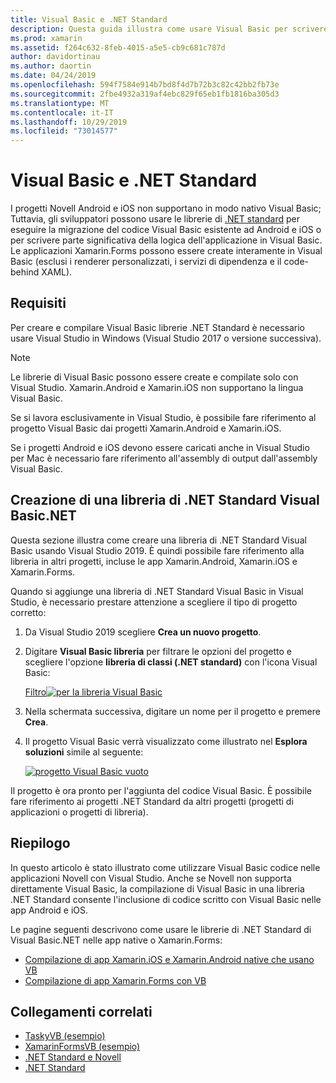 ```yaml
---
title: Visual Basic e .NET Standard
description: Questa guida illustra come usare Visual Basic per scrivere .NET Standard progetti che possono essere usati nelle soluzioni destinate a Xamarin.iOS e Xamarin.Android.
ms.prod: xamarin
ms.assetid: f264c632-8feb-4015-a5e5-cb9c681c787d
author: davidortinau
ms.author: daortin
ms.date: 04/24/2019
ms.openlocfilehash: 594f7584e914b7bd8f4d7b72b3c82c42bb2fb73e
ms.sourcegitcommit: 2fbe4932a319af4ebc829f65eb1fb1816ba305d3
ms.translationtype: MT
ms.contentlocale: it-IT
ms.lasthandoff: 10/29/2019
ms.locfileid: "73014577"
---
```

# <a name="visual-basic-and-net-standard"></a>Visual Basic e .NET Standard

I progetti Novell Android e iOS non supportano in modo nativo Visual Basic; Tuttavia, gli sviluppatori possono usare le librerie di [.NET standard](~/cross-platform/app-fundamentals/net-standard.md) per eseguire la migrazione del codice Visual Basic esistente ad Android e iOS o per scrivere parte significativa della logica dell'applicazione in Visual Basic. Le applicazioni Xamarin.Forms possono essere create interamente in Visual Basic (esclusi i renderer personalizzati, i servizi di dipendenza e il code-behind XAML).

## <a name="requirements"></a>Requisiti

Per creare e compilare Visual Basic librerie .NET Standard è necessario usare Visual Studio in Windows (Visual Studio 2017 o versione successiva).

> [!NOTE]
> Le librerie di Visual Basic possono essere create e compilate solo con Visual Studio. Xamarin.Android e Xamarin.iOS non supportano la lingua Visual Basic.
>
> Se si lavora esclusivamente in Visual Studio, è possibile fare riferimento al progetto Visual Basic dai progetti Xamarin.Android e Xamarin.iOS.
>
> Se i progetti Android e iOS devono essere caricati anche in Visual Studio per Mac è necessario fare riferimento all'assembly di output dall'assembly Visual Basic.

## <a name="creating-a-visual-basicnet-net-standard-library"></a>Creazione di una libreria di .NET Standard Visual Basic.NET

Questa sezione illustra come creare una libreria di .NET Standard Visual Basic usando Visual Studio 2019.
È quindi possibile fare riferimento alla libreria in altri progetti, incluse le app Xamarin.Android, Xamarin.iOS e Xamarin.Forms.

Quando si aggiunge una libreria di .NET Standard Visual Basic in Visual Studio, è necessario prestare attenzione a scegliere il tipo di progetto corretto:

1. Da Visual Studio 2019 scegliere **Crea un nuovo progetto**.

2. Digitare **Visual Basic libreria** per filtrare le opzioni del progetto e scegliere l'opzione **libreria di classi (.NET standard)** con l'icona Visual Basic:

    [Filtro![per la libreria Visual Basic](xamarin-forms-images/06-sml.png)](xamarin-forms-images/06.png#lightbox)

3. Nella schermata successiva, digitare un nome per il progetto e premere **Crea**.

4. Il progetto Visual Basic verrà visualizzato come illustrato nel **Esplora soluzioni** simile al seguente:

    [![progetto Visual Basic vuoto](images/new-library-sml.png)](images/new-library.png#lightbox)

Il progetto è ora pronto per l'aggiunta del codice Visual Basic. È possibile fare riferimento ai progetti .NET Standard da altri progetti (progetti di applicazioni o progetti di libreria).

## <a name="summary"></a>Riepilogo

In questo articolo è stato illustrato come utilizzare Visual Basic codice nelle applicazioni Novell con Visual Studio. Anche se Novell non supporta direttamente Visual Basic, la compilazione di Visual Basic in una libreria .NET Standard consente l'inclusione di codice scritto con Visual Basic nelle app Android e iOS.

Le pagine seguenti descrivono come usare le librerie di .NET Standard di Visual Basic.NET nelle app native o Xamarin.Forms:

- [Compilazione di app Xamarin.iOS e Xamarin.Android native che usano VB](native-apps.md)
- [Compilazione di app Xamarin.Forms con VB](xamarin-forms.md)

## <a name="related-links"></a>Collegamenti correlati

- [TaskyVB (esempio)](https://docs.microsoft.com/samples/xamarin/mobile-samples/visualbasic-taskyvb/)
- [XamarinFormsVB (esempio)](https://docs.microsoft.com/samples/xamarin/mobile-samples/visualbasic-xamarinformsvb/)
- [.NET Standard e Novell](~/cross-platform/app-fundamentals/net-standard.md)
- [.NET Standard](/dotnet/standard/net-standard/)
